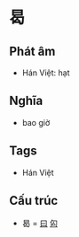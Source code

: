 # 曷

## Phát âm
* Hán Việt: hạt

## Nghĩa
* bao giờ

## Tags
* Hán Việt

## Cấu trúc
* 曷 = [曰](曰.md) [匃](匃.md)

<script>window.HANZI_FIELD='曷';</script>